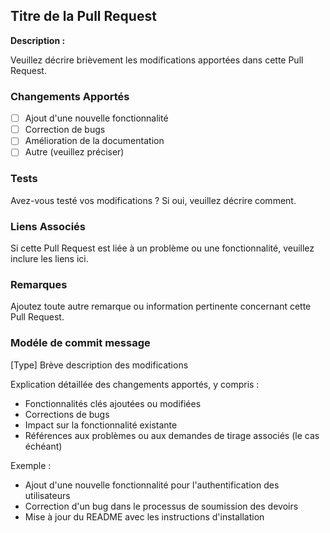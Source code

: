 ## Titre de la Pull Request

**Description :**

Veuillez décrire brièvement les modifications apportées dans cette Pull Request.

### Changements Apportés

- [ ] Ajout d'une nouvelle fonctionnalité
- [ ] Correction de bugs
- [ ] Amélioration de la documentation
- [ ] Autre (veuillez préciser)

### Tests

Avez-vous testé vos modifications ? Si oui, veuillez décrire comment.

### Liens Associés

Si cette Pull Request est liée à un problème ou une fonctionnalité, veuillez inclure les liens ici.

### Remarques

Ajoutez toute autre remarque ou information pertinente concernant cette Pull Request.

### Modéle de commit message

[Type] Brève description des modifications

Explication détaillée des changements apportés, y compris :
- Fonctionnalités clés ajoutées ou modifiées
- Corrections de bugs
- Impact sur la fonctionnalité existante
- Références aux problèmes ou aux demandes de tirage associés (le cas échéant)

Exemple :
- Ajout d'une nouvelle fonctionnalité pour l'authentification des utilisateurs
- Correction d'un bug dans le processus de soumission des devoirs
- Mise à jour du README avec les instructions d'installation